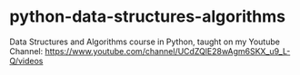 # python-data-structures-algorithms
Data Structures and Algorithms course in Python, taught on my Youtube Channel: https://www.youtube.com/channel/UCdZQlE28wAgm6SKX_u9_L-Q/videos

